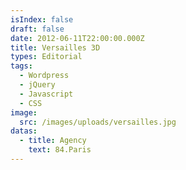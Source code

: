 ```yaml
---
isIndex: false
draft: false
date: 2012-06-11T22:00:00.000Z
title: Versailles 3D
types: Editorial
tags:
  - Wordpress
  - jQuery
  - Javascript
  - CSS
image:
  src: /images/uploads/versailles.jpg
datas:
  - title: Agency
    text: 84.Paris
---
```

